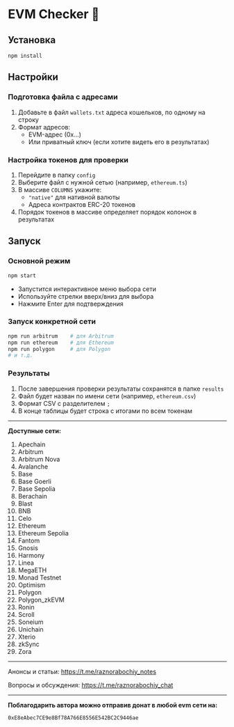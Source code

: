 # EVM Checker 🐆

## Установка

```
npm install
```

## Настройки

### Подготовка файла с адресами
1. Добавьте в файл `wallets.txt` адреса кошельков, по одному на строку
2. Формат адресов:
   - EVM-адрес (0x...)
   - Или приватный ключ (если хотите видеть его в результатах)

### Настройка токенов для проверки
1. Перейдите в папку `config`
2. Выберите файл с нужной сетью (например, `ethereum.ts`)
3. В массиве `COLUMNS` укажите:
   - `"native"` для нативной валюты
   - Адреса контрактов ERC-20 токенов
4. Порядок токенов в массиве определяет порядок колонок в результатах

## Запуск

### Основной режим
```bash
npm start
```
- Запустится интерактивное меню выбора сети
- Используйте стрелки вверх/вниз для выбора
- Нажмите Enter для подтверждения

### Запуск конкретной сети
```bash
npm run arbitrum    # для Arbitrum
npm run ethereum    # для Ethereum
npm run polygon     # для Polygon
# и т.д.
```

### Результаты
1. После завершения проверки результаты сохранятся в папке `results`
2. Файл будет назван по имени сети (например, `ethereum.csv`)
3. Формат CSV с разделителем `;`
4. В конце таблицы будет строка с итогами по всем токенам

---

**Доступные сети:**
1. Apechain
2. Arbitrum
3. Arbitrum Nova
4. Avalanche
5. Base
6. Base Goerli
7. Base Sepolia
8. Berachain
9. Blast
10. BNB
11. Celo
12. Ethereum
13. Ethereum Sepolia
14. Fantom
15. Gnosis
16. Harmony
17. Linea
18. MegaETH
19. Monad Testnet
20. Optimism
21. Polygon
22. Polygon_zkEVM
23. Ronin
24. Scroll
25. Soneium
26. Unichain
27. Xterio
28. zkSync
29. Zora

---

Анонсы и статьи: https://t.me/raznorabochiy_notes 

Вопросы и обсуждения:
https://t.me/raznorabochiy_chat

---

**Поблагодарить автора можно отправив донат в любой evm сети на:**

`0xE8eAbec7CE9e8Bf78A766E8556E542BC2C9446ae`
